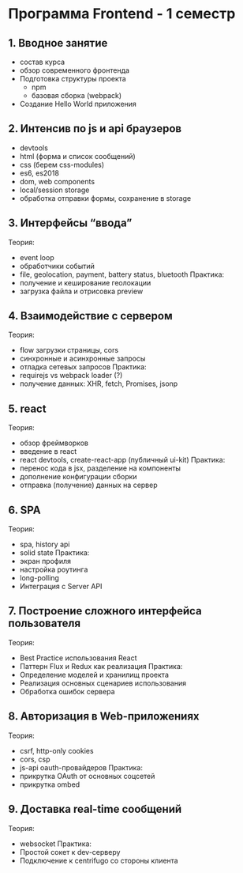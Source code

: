 # Программа Frontend - 1 семестр

## 1. Вводное занятие 

- состав курса
- обзор современного фронтенда
- Подготовка структуры проекта
	- npm
	- базовая сборка (webpack)
- Создание Hello World приложения

## 2. Интенсив по js и api браузеров

- devtools
- html (форма и список сообщений)
- css (берем css-modules)
- es6, es2018
- dom, web components
- local/session storage
- обработка отправки формы, сохранение в storage

## 3. Интерфейсы “ввода”

Теория:
- event loop
- обработчики событий
- file, geolocation, payment, battery status, bluetooth
Практика:
- получение и кеширование геолокации
- загрузка файла и отрисовка preview

## 4. Взаимодействие с сервером

Теория:
- flow загрузки страницы, cors
- синхронные и асинхронные запросы
- отладка сетевых запросов
Практика:
- requirejs vs webpack loader (?)
- получение данных: XHR, fetch, Promises, jsonp

## 5. react

Теория:
- обзор фреймворков
- введение в react
- react devtools, create-react-app (публичный ui-kit)
Практика:
- перенос кода в jsx, разделение на компоненты
- дополнение конфигурации сборки
- отправка (получение) данных на сервер

## 6. SPA

Теория:
- spa, history api
- solid state
Практика:
- экран профиля
- настройка роутинга
- long-polling
- Интеграция с Server API

## 7. Построение сложного интерфейса пользователя

Теория:
- Best Practice использования React
- Паттерн Flux и Redux как реализация
Практика:
- Определение моделей и хранилищ проекта
- Реализация основных сценариев использования
- Обработка ошибок сервера

## 8. Авторизация в Web-приложениях

Теория:
- csrf, http-only cookies
- cors, csp
- js-api oauth-провайдеров
Практика:
- прикрутка OAuth от основных соцсетей
- прикрутка ombed

## 9. Доставка real-time сообщений

Теория:
- websocket
Практика:
- Простой сокет к dev-серверу
- Подключение к centrifugo со стороны клиента
